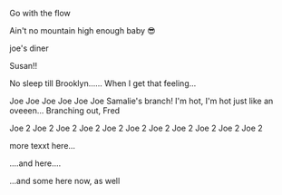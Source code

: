 Go with the flow




Ain't no mountain high enough baby 😎

joe's diner

Susan!!





No sleep till Brooklyn......
When I get that feeling...

Joe Joe Joe Joe Joe Joe
Samalie's branch!
I'm hot, I'm hot just like an oveeen...
Branching out, Fred

Joe 2
Joe 2
Joe 2
Joe 2
Joe 2
Joe 2
Joe 2
Joe 2
Joe 2
Joe 2
Joe 2



more texxt here...



....and here....


...and some here now, as well